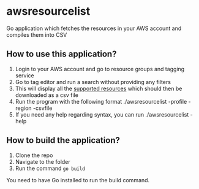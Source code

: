# awsresourcelist
Go application which fetches the resources in your AWS account and compiles them into CSV

## How to use this application?
1. Login to your AWS account and go to resource groups and tagging service
2. Go to tag editor and run a search without providing any filters
3. This will display all the [supported resources](https://docs.aws.amazon.com/ARG/latest/userguide/supported-resources.html) which should then be downloaded as a csv file
4. Run the program with the following format ./awsresourcelist -profile <profile> -region <region> -csvfile <file> <outputfile>
5. If you need any help regarding syntax, you can run ./awsresourcelist -help

## How to build the application?
1. Clone the repo
2. Navigate to the folder
3. Run the command ```go build```

You need to have Go installed to run the build command.



